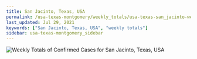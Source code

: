 ```yaml
---
title: San Jacinto, Texas, USA
permalink: /usa-texas-montgomery/weekly_totals/usa-texas-san_jacinto-weekly_totals.html
last_updated: Jul 29, 2021
keywords: ["San Jacinto, Texas, USA", "weekly totals"]
sidebar: usa-texas-montgomery_sidebar
---
```


![Weekly Totals of Confirmed Cases for San Jacinto, Texas, USA](/covid_tracker/images/graphs/usa-texas-san_jacinto-weekly_totals_graph.png)
